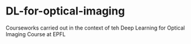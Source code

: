 # DL-for-optical-imaging
Courseworks carried out in the context of teh Deep Learning for Optical Imaging Course at EPFL 
